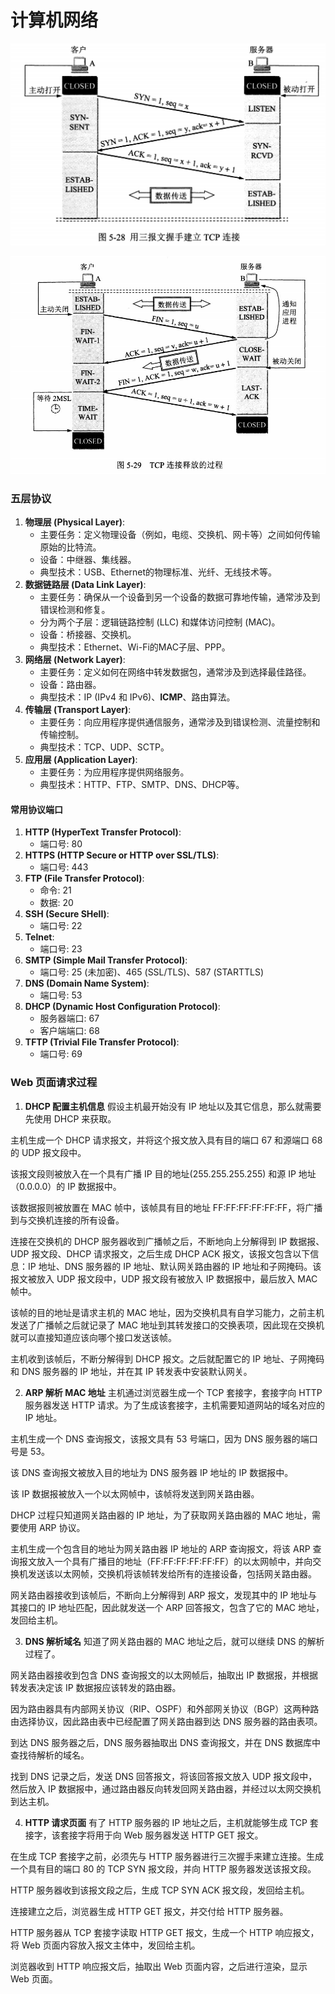 # 计算机网络



![tcp1](./img/tcp1.png)



![tcp2](./img/tcp2.jpg)



### 五层协议

1. **物理层 (Physical Layer)**:
   - 主要任务：定义物理设备（例如，电缆、交换机、网卡等）之间如何传输原始的比特流。
   - 设备：中继器、集线器。
   - 典型技术：USB、Ethernet的物理标准、光纤、无线技术等。
2. **数据链路层 (Data Link Layer)**:
   - 主要任务：确保从一个设备到另一个设备的数据可靠地传输，通常涉及到错误检测和修复。
   - 分为两个子层：逻辑链路控制 (LLC) 和媒体访问控制 (MAC)。
   - 设备：桥接器、交换机。
   - 典型技术：Ethernet、Wi-Fi的MAC子层、PPP。
3. **网络层 (Network Layer)**:
   - 主要任务：定义如何在网络中转发数据包，通常涉及到选择最佳路径。
   - 设备：路由器。
   - 典型技术：IP (IPv4 和 IPv6)、**ICMP**、路由算法。
4. **传输层 (Transport Layer)**:
   - 主要任务：向应用程序提供通信服务，通常涉及到错误检测、流量控制和传输控制。
   - 典型技术：TCP、UDP、SCTP。
5. **应用层 (Application Layer)**:
   - 主要任务：为应用程序提供网络服务。
   - 典型技术：HTTP、FTP、SMTP、DNS、DHCP等。



#### 常用协议端口

1. **HTTP (HyperText Transfer Protocol)**:
   - 端口号: 80
2. **HTTPS (HTTP Secure or HTTP over SSL/TLS)**:
   - 端口号: 443
3. **FTP (File Transfer Protocol)**:
   - 命令: 21
   - 数据: 20
4. **SSH (Secure SHell)**:
   - 端口号: 22
5. **Telnet**:
   - 端口号: 23
6. **SMTP (Simple Mail Transfer Protocol)**:
   - 端口号: 25 (未加密)、465 (SSL/TLS)、587 (STARTTLS)
7. **DNS (Domain Name System)**:
   - 端口号: 53
8. **DHCP (Dynamic Host Configuration Protocol)**:
   - 服务器端口: 67
   - 客户端端口: 68
9. **TFTP (Trivial File Transfer Protocol)**:
   - 端口号: 69



### Web 页面请求过程

1. **DHCP 配置主机信息**
假设主机最开始没有 IP 地址以及其它信息，那么就需要先使用 DHCP 来获取。

主机生成一个 DHCP 请求报文，并将这个报文放入具有目的端口 67 和源端口 68 的 UDP 报文段中。

该报文段则被放入在一个具有广播 IP 目的地址(255.255.255.255) 和源 IP 地址（0.0.0.0）的 IP 数据报中。

该数据报则被放置在 MAC 帧中，该帧具有目的地址 FF:<zero-width space>FF:<zero-width space>FF:<zero-width space>FF:<zero-width space>FF:FF，将广播到与交换机连接的所有设备。

连接在交换机的 DHCP 服务器收到广播帧之后，不断地向上分解得到 IP 数据报、UDP 报文段、DHCP 请求报文，之后生成 DHCP ACK 报文，该报文包含以下信息：IP 地址、DNS 服务器的 IP 地址、默认网关路由器的 IP 地址和子网掩码。该报文被放入 UDP 报文段中，UDP 报文段有被放入 IP 数据报中，最后放入 MAC 帧中。

该帧的目的地址是请求主机的 MAC 地址，因为交换机具有自学习能力，之前主机发送了广播帧之后就记录了 MAC 地址到其转发接口的交换表项，因此现在交换机就可以直接知道应该向哪个接口发送该帧。

主机收到该帧后，不断分解得到 DHCP 报文。之后就配置它的 IP 地址、子网掩码和 DNS 服务器的 IP 地址，并在其 IP 转发表中安装默认网关。

2. **ARP 解析 MAC 地址**
主机通过浏览器生成一个 TCP 套接字，套接字向 HTTP 服务器发送 HTTP 请求。为了生成该套接字，主机需要知道网站的域名对应的 IP 地址。

主机生成一个 DNS 查询报文，该报文具有 53 号端口，因为 DNS 服务器的端口号是 53。

该 DNS 查询报文被放入目的地址为 DNS 服务器 IP 地址的 IP 数据报中。

该 IP 数据报被放入一个以太网帧中，该帧将发送到网关路由器。

DHCP 过程只知道网关路由器的 IP 地址，为了获取网关路由器的 MAC 地址，需要使用 ARP 协议。

主机生成一个包含目的地址为网关路由器 IP 地址的 ARP 查询报文，将该 ARP 查询报文放入一个具有广播目的地址（FF:<zero-width space>FF:<zero-width space>FF:<zero-width space>FF:<zero-width space>FF:FF）的以太网帧中，并向交换机发送该以太网帧，交换机将该帧转发给所有的连接设备，包括网关路由器。

网关路由器接收到该帧后，不断向上分解得到 ARP 报文，发现其中的 IP 地址与其接口的 IP 地址匹配，因此就发送一个 ARP 回答报文，包含了它的 MAC 地址，发回给主机。

3. **DNS 解析域名**
知道了网关路由器的 MAC 地址之后，就可以继续 DNS 的解析过程了。

网关路由器接收到包含 DNS 查询报文的以太网帧后，抽取出 IP 数据报，并根据转发表决定该 IP 数据报应该转发的路由器。

因为路由器具有内部网关协议（RIP、OSPF）和外部网关协议（BGP）这两种路由选择协议，因此路由表中已经配置了网关路由器到达 DNS 服务器的路由表项。

到达 DNS 服务器之后，DNS 服务器抽取出 DNS 查询报文，并在 DNS 数据库中查找待解析的域名。

找到 DNS 记录之后，发送 DNS 回答报文，将该回答报文放入 UDP 报文段中，然后放入 IP 数据报中，通过路由器反向转发回网关路由器，并经过以太网交换机到达主机。

4. **HTTP 请求页面**
有了 HTTP 服务器的 IP 地址之后，主机就能够生成 TCP 套接字，该套接字将用于向 Web 服务器发送 HTTP GET 报文。

在生成 TCP 套接字之前，必须先与 HTTP 服务器进行三次握手来建立连接。生成一个具有目的端口 80 的 TCP SYN 报文段，并向 HTTP 服务器发送该报文段。

HTTP 服务器收到该报文段之后，生成 TCP SYN ACK 报文段，发回给主机。

连接建立之后，浏览器生成 HTTP GET 报文，并交付给 HTTP 服务器。

HTTP 服务器从 TCP 套接字读取 HTTP GET 报文，生成一个 HTTP 响应报文，将 Web 页面内容放入报文主体中，发回给主机。

浏览器收到 HTTP 响应报文后，抽取出 Web 页面内容，之后进行渲染，显示 Web 页面。